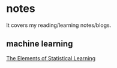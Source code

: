 # notes
It covers my reading/learning notes/blogs.

## machine learning
[The Elements of Statistical Learning](https://nbviewer.jupyter.org/github/revenol/notes/blob/master/ESL/Outline.ipynb)
